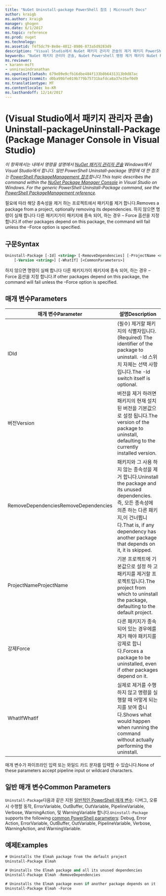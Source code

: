 ```yaml
---
title: "NuGet Uninstall-package PowerShell 참조 | Microsoft Docs"
author: kraigb
ms.author: kraigb
manager: ghogen
ms.date: 6/1/2017
ms.topic: reference
ms.prod: nuget
ms.technology: 
ms.assetid: f4f5dc79-8e8e-4012-8986-873a5d9283d9
description: "Visual Studio에서 NuGet 패키지 관리자 콘솔의 제거 패키지 PowerShell 명령에 대 한 참조입니다."
keywords: "NuGet 패키지 관리자 콘솔, NuGet Powershell 명령 제거 패키지 NuGet Powershell 참조"
ms.reviewer:
- karann-msft
- unniravindranathan
ms.openlocfilehash: 679e89e9cfb16dbe484f133b0b6431313b9d87ac
ms.sourcegitcommit: d0ba99bfe019b779b75731bafdca8a37e35ef0d9
ms.translationtype: MT
ms.contentlocale: ko-KR
ms.lasthandoff: 12/14/2017
---
```

# <a name="uninstall-package-package-manager-console-in-visual-studio"></a><span data-ttu-id="84018-104">(Visual Studio에서 패키지 관리자 콘솔) Uninstall-package</span><span class="sxs-lookup"><span data-stu-id="84018-104">Uninstall-Package (Package Manager Console in Visual Studio)</span></span>

<span data-ttu-id="84018-105">*이 항목에서는 내에서 명령을 설명에서 [NuGet 패키지 관리자 콘솔](Package-Manager-Console.md) Windows에서 Visual Studio에서 합니다. 일반 PowerShell Uninstall-package 명령에 대 한 참조는 [PowerShell PackageManagement 참조](https://docs.microsoft.com/powershell/module/packagemanagement/?view=powershell-6)합니다.*</span><span class="sxs-lookup"><span data-stu-id="84018-105">*This topic describes the command within the [NuGet Package Manager Console](Package-Manager-Console.md) in Visual Studio on Windows. For the generic PowerShell Uninstall-Package command, see the [PowerShell PackageManagement reference](https://docs.microsoft.com/powershell/module/packagemanagement/?view=powershell-6).*</span></span>

<span data-ttu-id="84018-106">필요에 따라 해당 종속성을 제거 하는 프로젝트에서 패키지를 제거 합니다.</span><span class="sxs-lookup"><span data-stu-id="84018-106">Removes a package from a project, optionally removing its dependencies.</span></span> <span data-ttu-id="84018-107">하지 않으면 명령이 실패 합니다 다른 패키지가이 패키지에 종속 되어, 하는 경우 – Force 옵션을 지정 합니다.</span><span class="sxs-lookup"><span data-stu-id="84018-107">If other packages depend on this package, the command will fail unless the –Force option is specified.</span></span>

## <a name="syntax"></a><span data-ttu-id="84018-108">구문</span><span class="sxs-lookup"><span data-stu-id="84018-108">Syntax</span></span>

```ps
Uninstall-Package [-Id] <string> [-RemoveDependencies] [-ProjectName <string>] [-Force]
    [-Version <string>] [-WhatIf] [<CommonParameters>]
```

<span data-ttu-id="84018-109">하지 않으면 명령이 실패 합니다 다른 패키지가이 패키지에 종속 되어, 하는 경우 – Force 옵션을 지정 합니다.</span><span class="sxs-lookup"><span data-stu-id="84018-109">If other packages depend on this package, the command will fail unless the –Force option is specified.</span></span>

## <a name="parameters"></a><span data-ttu-id="84018-110">매개 변수</span><span class="sxs-lookup"><span data-stu-id="84018-110">Parameters</span></span>

| <span data-ttu-id="84018-111">매개 변수</span><span class="sxs-lookup"><span data-stu-id="84018-111">Parameter</span></span> | <span data-ttu-id="84018-112">설명</span><span class="sxs-lookup"><span data-stu-id="84018-112">Description</span></span> |
| --- | --- |
| <span data-ttu-id="84018-113">ID</span><span class="sxs-lookup"><span data-stu-id="84018-113">Id</span></span> | <span data-ttu-id="84018-114">(필수) 제거할 패키지의 식별자입니다.</span><span class="sxs-lookup"><span data-stu-id="84018-114">(Required) The identifier of the package to uninstall.</span></span> <span data-ttu-id="84018-115">-Id 스위치 자체는 선택 사항입니다.</span><span class="sxs-lookup"><span data-stu-id="84018-115">The -Id switch itself is optional.</span></span> |
| <span data-ttu-id="84018-116">버전</span><span class="sxs-lookup"><span data-stu-id="84018-116">Version</span></span> | <span data-ttu-id="84018-117">버전을 제거 하려면 패키지의 현재 설치 된 버전을 기본값으로 설정 됩니다.</span><span class="sxs-lookup"><span data-stu-id="84018-117">The version of the package to uninstall, defaulting to the currently installed version.</span></span> |
| <span data-ttu-id="84018-118">RemoveDependencies</span><span class="sxs-lookup"><span data-stu-id="84018-118">RemoveDependencies</span></span> | <span data-ttu-id="84018-119">패키지와 그 사용 하지 않는 종속성을 제거 합니다.</span><span class="sxs-lookup"><span data-stu-id="84018-119">Uninstall the package and its unused dependencies.</span></span> <span data-ttu-id="84018-120">즉, 모든 종속성에 의존 하는 다른 패키지,이 건너뜁니다.</span><span class="sxs-lookup"><span data-stu-id="84018-120">That is, if any dependency has another package that depends on it, it is skipped.</span></span> |
| <span data-ttu-id="84018-121">ProjectName</span><span class="sxs-lookup"><span data-stu-id="84018-121">ProjectName</span></span> | <span data-ttu-id="84018-122">기본 프로젝트에 기본값으로 설정 하 고 패키지를 제거할 프로젝트입니다.</span><span class="sxs-lookup"><span data-stu-id="84018-122">The project from which to uninstall the package, defaulting to the default project.</span></span> |
| <span data-ttu-id="84018-123">강제</span><span class="sxs-lookup"><span data-stu-id="84018-123">Force</span></span> | <span data-ttu-id="84018-124">다른 패키지가 종속 되어 있는 경우에를 제거 해야 패키지를 강제로 합니다.</span><span class="sxs-lookup"><span data-stu-id="84018-124">Forces a package to be uninstalled, even if other packages depend on it.</span></span> |
| <span data-ttu-id="84018-125">WhatIf</span><span class="sxs-lookup"><span data-stu-id="84018-125">WhatIf</span></span> | <span data-ttu-id="84018-126">실제로 제거를 수행 하지 않고 명령을 실행할 때 어떻게 되는지를 보여 줍니다.</span><span class="sxs-lookup"><span data-stu-id="84018-126">Shows what would happen when running the command without actually performing the uninstall.</span></span> |

<span data-ttu-id="84018-127">매개 변수가 파이프라인 입력 또는 와일드 카드 문자를 입력할 수 있습니다.</span><span class="sxs-lookup"><span data-stu-id="84018-127">None of these parameters accept pipeline input or wildcard characters.</span></span>

## <a name="common-parameters"></a><span data-ttu-id="84018-128">일반 매개 변수</span><span class="sxs-lookup"><span data-stu-id="84018-128">Common Parameters</span></span>

<span data-ttu-id="84018-129">`Uninstall-Package`다음과 같은 지원 [일반적인 PowerShell 매개 변수](http://go.microsoft.com/fwlink/?LinkID=113216): 디버그, 오류 시 수행할 동작, ErrorVariable, OutBuffer, OutVariable, PipelineVariable, Verbose, WarningAction, 및 WarningVariable 합니다.</span><span class="sxs-lookup"><span data-stu-id="84018-129">`Uninstall-Package` supports the following [common PowerShell parameters](http://go.microsoft.com/fwlink/?LinkID=113216): Debug, Error Action, ErrorVariable, OutBuffer, OutVariable, PipelineVariable, Verbose, WarningAction, and WarningVariable.</span></span>

## <a name="examples"></a><span data-ttu-id="84018-130">예제</span><span class="sxs-lookup"><span data-stu-id="84018-130">Examples</span></span>

```ps
# Uninstalls the Elmah package from the default project
Uninstall-Package Elmah

# Uninstalls the Elmah package and all its unused dependencies
Uninstall-Package Elmah -RemoveDependencies 

# Uninstalls the Elmah package even if another package depends on it
Uninstall-Package Elmah -Force
```
